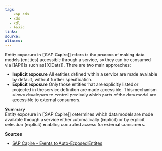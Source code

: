 ```yaml
---
tags:
  - cap-cds
  - cds
  - cdl
  - basic
links:
source:
aliases:
---
```

Entity exposure in [[SAP Capire]] refers to the process of making data models (entities) accessible through a service, so they can be consumed via [[API]]s such as [[OData]]. There are two main approaches:
- **Implicit exposure**
  All entities defined within a service are made available by default, without further specification.
- **Explicit exposure**
  Only those entities that are explicitly listed or projected in the service definition are made accessible.
This mechanism allows developers to control precisely which parts of the data model are accessible to external consumers.

**Summary**  
Entity exposure in [[SAP Capire]] determines which data models are made available through a service either automatically (implicit) or by explicit selection (explicit) enabling controlled access for external consumers.

**Sources**
- [SAP Capire - Events to Auto-Exposed Entites](https://cap.cloud.sap/docs/guides/security/authorization#events-and-auto-expose)